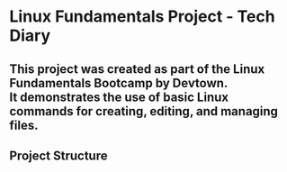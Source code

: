 # Linux Fundamentals Project - Tech Diary

This project was created as part of the **Linux Fundamentals Bootcamp** by **Devtown**.  
It demonstrates the use of basic Linux commands for creating, editing, and managing files.
--
## Project Structure
